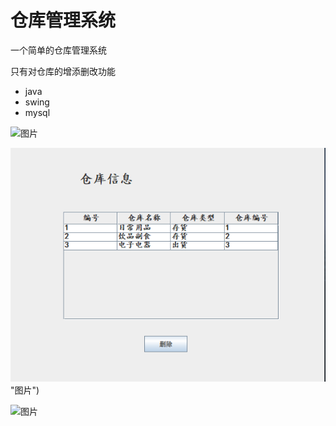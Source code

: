 # 仓库管理系统

一个简单的仓库管理系统

只有对仓库的增添删改功能

- java
- swing 
- mysql

![图片](https://github.com/Phny111/warehousemanage/blob/61bfbcace998099486b0df54953f7290ab733ea2/image/1.png"图片") 

![图片](https://github.com/Phny111/warehousemanage/blob/d7d1f1487e7d93ae3a79165bead52dde9d916978/image/2.png)"图片")

![图片](image/3.png"相对路径演示")
